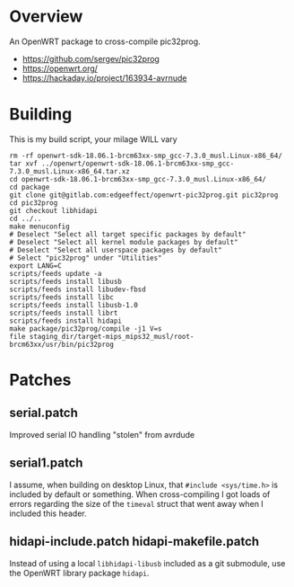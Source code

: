 Overview
========

An OpenWRT package to cross-compile pic32prog.

* https://github.com/sergev/pic32prog
* https://openwrt.org/
* https://hackaday.io/project/163934-avrnude

Building
========

This is my build script, your milage WILL vary

    rm -rf openwrt-sdk-18.06.1-brcm63xx-smp_gcc-7.3.0_musl.Linux-x86_64/
    tar xvf ../openwrt/openwrt-sdk-18.06.1-brcm63xx-smp_gcc-7.3.0_musl.Linux-x86_64.tar.xz
    cd openwrt-sdk-18.06.1-brcm63xx-smp_gcc-7.3.0_musl.Linux-x86_64/
    cd package
    git clone git@gitlab.com:edgeeffect/openwrt-pic32prog.git pic32prog
    cd pic32prog
    git checkout libhidapi
    cd ../..
    make menuconfig
    # Deselect "Select all target specific packages by default"
    # Deselect "Select all kernel module packages by default"
    # Deselect "Select all userspace packages by default"
    # Select "pic32prog" under "Utilities"
    export LANG=C
    scripts/feeds update -a
    scripts/feeds install libusb
    scripts/feeds install libudev-fbsd
    scripts/feeds install libc
    scripts/feeds install libusb-1.0
    scripts/feeds install librt
    scripts/feeds install hidapi
    make package/pic32prog/compile -j1 V=s
    file staging_dir/target-mips_mips32_musl/root-brcm63xx/usr/bin/pic32prog

Patches
=======

serial.patch
------------

Improved serial IO handling "stolen" from avrdude

serial1.patch
-------------

I assume, when building on desktop Linux, that `#include <sys/time.h>` is
included by default or something. When cross-compiling I got loads of errors
regarding the size of the `timeval` struct that went away when I included
this header.

hidapi-include.patch hidapi-makefile.patch
------------------------------------------

Instead of using a local `libhidapi-libusb` included as a git submodule,
use the OpenWRT library package `hidapi`.

